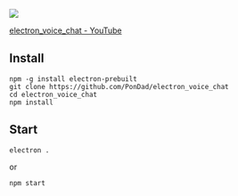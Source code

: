 [![](http://img.youtube.com/vi/Zx3c8Si7LRI/0.jpg)](http://www.youtube.com/watch?v=Zx3c8Si7LRI)

[electron_voice_chat - YouTube](https://www.youtube.com/watch?v=Zx3c8Si7LRI)

## Install

```
npm -g install electron-prebuilt
git clone https://github.com/PonDad/electron_voice_chat
cd electron_voice_chat
npm install
```


## Start

```
electron .
```
or
```
npm start
```
